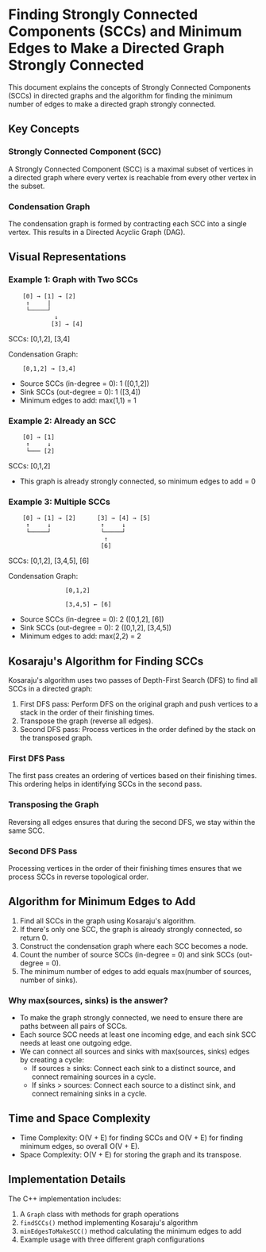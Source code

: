 # Finding Strongly Connected Components (SCCs) and Minimum Edges to Make a Directed Graph Strongly Connected

This document explains the concepts of Strongly Connected Components (SCCs) in directed graphs and the algorithm for finding the minimum number of edges to make a directed graph strongly connected.

## Key Concepts

### Strongly Connected Component (SCC)
A Strongly Connected Component (SCC) is a maximal subset of vertices in a directed graph where every vertex is reachable from every other vertex in the subset.

### Condensation Graph
The condensation graph is formed by contracting each SCC into a single vertex. This results in a Directed Acyclic Graph (DAG).

## Visual Representations

### Example 1: Graph with Two SCCs

```
    [0] → [1] → [2]
     ↑     |
     └─────┘     
             ↓
            [3] → [4]
```

SCCs: [0,1,2], [3,4]

Condensation Graph:
```
    [0,1,2] → [3,4]
```

- Source SCCs (in-degree = 0): 1 ([0,1,2])
- Sink SCCs (out-degree = 0): 1 ([3,4])
- Minimum edges to add: max(1,1) = 1

### Example 2: Already an SCC

```
    [0] → [1]
     ↑     ↓
     └─── [2]
```

SCCs: [0,1,2]

- This graph is already strongly connected, so minimum edges to add = 0

### Example 3: Multiple SCCs

```
    [0] → [1] → [2]      [3] → [4] → [5]
     ↑     ↓              ↑     ↓
     └─────┘              └─────┘
                           ↑
                          [6]
```

SCCs: [0,1,2], [3,4,5], [6]

Condensation Graph:
```
                [0,1,2]
                   
                [3,4,5] ← [6]
```

- Source SCCs (in-degree = 0): 2 ([0,1,2], [6])
- Sink SCCs (out-degree = 0): 2 ([0,1,2], [3,4,5])
- Minimum edges to add: max(2,2) = 2

## Kosaraju's Algorithm for Finding SCCs

Kosaraju's algorithm uses two passes of Depth-First Search (DFS) to find all SCCs in a directed graph:

1. First DFS pass: Perform DFS on the original graph and push vertices to a stack in the order of their finishing times.
2. Transpose the graph (reverse all edges).
3. Second DFS pass: Process vertices in the order defined by the stack on the transposed graph.

### First DFS Pass
The first pass creates an ordering of vertices based on their finishing times. This ordering helps in identifying SCCs in the second pass.

### Transposing the Graph
Reversing all edges ensures that during the second DFS, we stay within the same SCC.

### Second DFS Pass
Processing vertices in the order of their finishing times ensures that we process SCCs in reverse topological order.

## Algorithm for Minimum Edges to Add

1. Find all SCCs in the graph using Kosaraju's algorithm.
2. If there's only one SCC, the graph is already strongly connected, so return 0.
3. Construct the condensation graph where each SCC becomes a node.
4. Count the number of source SCCs (in-degree = 0) and sink SCCs (out-degree = 0).
5. The minimum number of edges to add equals max(number of sources, number of sinks).

### Why max(sources, sinks) is the answer?
- To make the graph strongly connected, we need to ensure there are paths between all pairs of SCCs.
- Each source SCC needs at least one incoming edge, and each sink SCC needs at least one outgoing edge.
- We can connect all sources and sinks with max(sources, sinks) edges by creating a cycle:
  - If sources ≥ sinks: Connect each sink to a distinct source, and connect remaining sources in a cycle.
  - If sinks > sources: Connect each source to a distinct sink, and connect remaining sinks in a cycle.

## Time and Space Complexity

- Time Complexity: O(V + E) for finding SCCs and O(V + E) for finding minimum edges, so overall O(V + E).
- Space Complexity: O(V + E) for storing the graph and its transpose.

## Implementation Details

The C++ implementation includes:

1. A `Graph` class with methods for graph operations
2. `findSCCs()` method implementing Kosaraju's algorithm
3. `minEdgesToMakeSCC()` method calculating the minimum edges to add
4. Example usage with three different graph configurations
